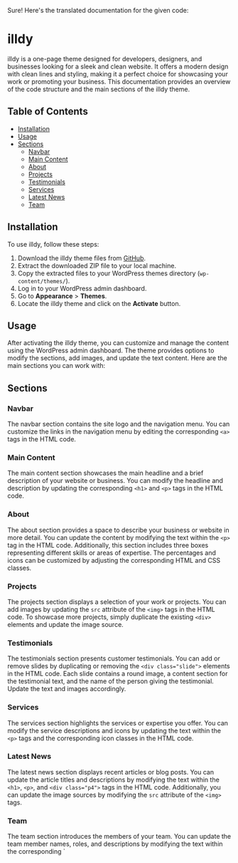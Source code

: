 Sure! Here's the translated documentation for the given code:

# illdy

illdy is a one-page theme designed for developers, designers, and businesses looking for a sleek and clean website. It offers a modern design with clean lines and styling, making it a perfect choice for showcasing your work or promoting your business. This documentation provides an overview of the code structure and the main sections of the illdy theme.

## Table of Contents

- [Installation](#installation)
- [Usage](#usage)
- [Sections](#sections)
  - [Navbar](#navbar)
  - [Main Content](#main-content)
  - [About](#about)
  - [Projects](#projects)
  - [Testimonials](#testimonials)
  - [Services](#services)
  - [Latest News](#latest-news)
  - [Team](#team)

## Installation

To use illdy, follow these steps:

1. Download the illdy theme files from [GitHub](https://github.com/example/illdy).
2. Extract the downloaded ZIP file to your local machine.
3. Copy the extracted files to your WordPress themes directory (`wp-content/themes/`).
4. Log in to your WordPress admin dashboard.
5. Go to **Appearance** > **Themes**.
6. Locate the illdy theme and click on the **Activate** button.

## Usage

After activating the illdy theme, you can customize and manage the content using the WordPress admin dashboard. The theme provides options to modify the sections, add images, and update the text content. Here are the main sections you can work with:

## Sections

### Navbar

The navbar section contains the site logo and the navigation menu. You can customize the links in the navigation menu by editing the corresponding `<a>` tags in the HTML code.

### Main Content

The main content section showcases the main headline and a brief description of your website or business. You can modify the headline and description by updating the corresponding `<h1>` and `<p>` tags in the HTML code.

### About

The about section provides a space to describe your business or website in more detail. You can update the content by modifying the text within the `<p>` tag in the HTML code. Additionally, this section includes three boxes representing different skills or areas of expertise. The percentages and icons can be customized by adjusting the corresponding HTML and CSS classes.

### Projects

The projects section displays a selection of your work or projects. You can add images by updating the `src` attribute of the `<img>` tags in the HTML code. To showcase more projects, simply duplicate the existing `<div>` elements and update the image source.

### Testimonials

The testimonials section presents customer testimonials. You can add or remove slides by duplicating or removing the `<div class="slide">` elements in the HTML code. Each slide contains a round image, a content section for the testimonial text, and the name of the person giving the testimonial. Update the text and images accordingly.

### Services

The services section highlights the services or expertise you offer. You can modify the service descriptions and icons by updating the text within the `<p>` tags and the corresponding icon classes in the HTML code.

### Latest News

The latest news section displays recent articles or blog posts. You can update the article titles and descriptions by modifying the text within the `<h1>`, `<p>`, and `<div class="p4">` tags in the HTML code. Additionally, you can update the image sources by modifying the `src` attribute of the `<img>` tags.

### Team

The team section introduces the members of your team. You can update the team member names, roles, and descriptions by modifying the text within the corresponding `<h2>
